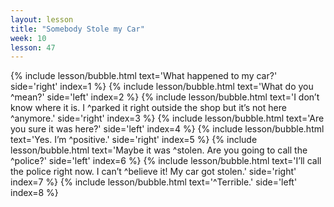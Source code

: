 ```yaml
---
layout: lesson
title: "Somebody Stole my Car"
week: 10
lesson: 47
---
```


{% include lesson/bubble.html text='What happened to my car?' side='right' index=1 %}
{% include lesson/bubble.html text='What do you ^mean?' side='left' index=2 %}
{% include lesson/bubble.html text='I don&rsquo;t know where it is. I ^parked it right outside the shop but it&rsquo;s not here ^anymore.' side='right' index=3 %}
{% include lesson/bubble.html text='Are you sure it was here?' side='left' index=4 %}
{% include lesson/bubble.html text='Yes. I&rsquo;m ^positive.' side='right' index=5 %}
{% include lesson/bubble.html text='Maybe it was ^stolen. Are you going to call the ^police?' side='left' index=6 %}
{% include lesson/bubble.html text='I&rsquo;ll call the police right now. I can&rsquo;t ^believe it! My car got stolen.' side='right' index=7 %}
{% include lesson/bubble.html text='^Terrible.' side='left' index=8 %}

